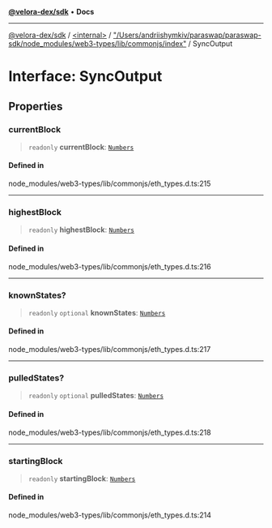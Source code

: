 [**@velora-dex/sdk**](../../../../README.md) • **Docs**

***

[@velora-dex/sdk](../../../../globals.md) / [\<internal\>](../../../README.md) / ["/Users/andriishymkiv/paraswap/paraswap-sdk/node\_modules/web3-types/lib/commonjs/index"](../README.md) / SyncOutput

# Interface: SyncOutput

## Properties

### currentBlock

> `readonly` **currentBlock**: [`Numbers`](../../../type-aliases/Numbers.md)

#### Defined in

node\_modules/web3-types/lib/commonjs/eth\_types.d.ts:215

***

### highestBlock

> `readonly` **highestBlock**: [`Numbers`](../../../type-aliases/Numbers.md)

#### Defined in

node\_modules/web3-types/lib/commonjs/eth\_types.d.ts:216

***

### knownStates?

> `readonly` `optional` **knownStates**: [`Numbers`](../../../type-aliases/Numbers.md)

#### Defined in

node\_modules/web3-types/lib/commonjs/eth\_types.d.ts:217

***

### pulledStates?

> `readonly` `optional` **pulledStates**: [`Numbers`](../../../type-aliases/Numbers.md)

#### Defined in

node\_modules/web3-types/lib/commonjs/eth\_types.d.ts:218

***

### startingBlock

> `readonly` **startingBlock**: [`Numbers`](../../../type-aliases/Numbers.md)

#### Defined in

node\_modules/web3-types/lib/commonjs/eth\_types.d.ts:214
